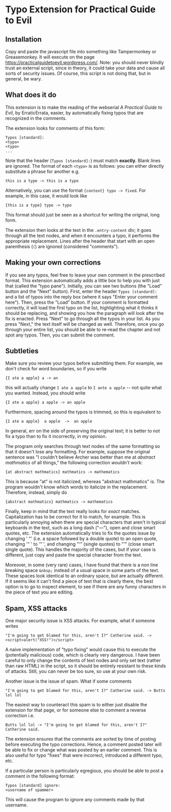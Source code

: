 # Typo Extension for Practical Guide to Evil

## Installation
Copy and paste the javascript file into something like Tampermonkey or Greasemonkey. It will execute on the page https://practicalguidetoevil.wordpress.com/. Note: you should never blindly trust an external script, since in theory, it could take your data and cause all sorts of security issues. Of course, this script is not doing that, but in general, be wary. 

## What does it do

This extension is to make the reading of the webserial *A Practical Guide to Evil*, by ErraticErrata, easier, by automatically fixing typos that are recognized in the comments.

The extension looks for comments of this form:

    Typos [standard]:
    <typo>
    <typo>
    ...
    
Note that the header (`Typos [standard]:`) must match **exactly.** Blank lines are ignored.
The format of each `<typo>` is as follows: you can either directly substitute a phrase for another e.g.

    this is a type -> this is a typo
    
Alternatively, you can use the format `{context} typo -> fixed`. For example, in this case, it would look like

    {this is a type} type -> typo
    
This format should just be seen as a shortcut for writing the original, long form.

The extension then looks at the text in the `.entry-content` div; it goes through all the text nodes, and when it encounters a typo, it performs the appropriate replacement. Lines after the header that start with an open parenthesis (`(`) are ignored (considered "comments").

## Making your own corrections
If you see any typos, feel free to leave your own comment in the prescribed format. This extension automatically adds a little box to help you with just that (called the "typo pane"). Initially, you can see two buttons (the "Load" button and the "Next" button). First, enter the header `Typos [standard]:` and a list of typos into the reply box (where it says "Enter your comment here"). Then, press the "Load" button. If your comment is formatted correctly, it will load the first typo on the list, highlighting what it thinks it should be replacing, and showing you how the paragraph will look after the fix is enacted. Press "Next" to go through all the typos in your list. As you press "Next," the text itself will be changed as well. Therefore, once you go through your entire list, you should be able to re-read the chapter and not spot any typos. Then, you can submit the comment.

## Subtleties
Make sure you review your typos before submitting them. For example, we don't check for word boundaries, so if you write
    
    {I ate a apple} a -> an
    
this will actually change `I ate a apple` to `I ante a apple` -- not quite what you wanted. Instead, you should write

    {I ate a apple} a apple -> an apple
    
Furthermore, spacing around the typos is trimmed, so this is equivalent to

    {I ate a apple}  a apple  ->  an apple   

In general, err on the side of preserving the original text; it is better to not fix a typo than to fix it incorrectly, in my opinion.

The program only searches through text nodes of the same formatting so that it doesn't lose any formatting. For example, suppose the original sentence was "I couldn't believe Archer was better than me at *abstract mathmatics* of all things," the following correction *wouldn't* work:

    {at abstract mathmatics} mathmatics -> mathematics
    
This is because "at" is not italicized, whereas "abstract mathmatics" is. The program wouldn't know which words to italicize in the replacement. Therefore, instead, simply do

    {abstract mathmatics} mathmatics -> mathematics
    
Finally, keep in mind that the text really looks for *exact* matches. Capitalization has to be correct for it to match, for example. This is particularly annoying when there are special characters that aren't in typical keyboards in the text, such as a long dash ("—"), open and close smart quotes, etc. The extension automatically tries to fix the quotes issue by changing ' "' (i.e. a space followed by a double quote) to an open quote, changing '" ' to '” ', and changing "'" (single quotes) to "’" (close smart single quote). This handles the majority of the cases, but if your case is different, just copy and paste the special character from the text.

Moreover, in some (very rare) cases, I have found that there is a non line breaking space `&nbsp;` instead of a usual space in some parts of the text. These spaces look identical to an ordinary space, but are actually different. If it seems like it can't find a piece of text that is clearly there, the best option is to go to inspect element, to see if there are any funny characters in the piece of text you are editing.


## Spam, XSS attacks

One major security issue is XSS attacks. For example, what if someone writes

    "I'm going to get blamed for this, aren't I?" Catherine said. -> <script>alert("XSS!")</script>
    
A naive implementation of "typo fixing" would cause this to execute the (potentially malicious) code, which is clearly very dangerous. I have been careful to only change the contents of text nodes and only set text (rather than raw HTML) in the script, so it should be entirely resistant to these kinds of attacks. Still, you can never be too sure, so use at your own risk.

Another issue is the issue of spam. What if some comments

    "I'm going to get blamed for this, aren't I?" Catherine said. -> Butts lol lol
    
The easiest way to counteract this spam is to either just disable the extension for that page, or for someone else to comment a reverse correction i.e.

    Butts lol lol -> "I'm going to get blamed for this, aren't I?" Catherine said.

The extension ensures that the comments are sorted by time of posting before executing the typo corrections. Hence, a comment posted later will be able to fix or change what was posted by an earlier comment. This is also useful for typo "fixes" that were incorrect, introduced a different typo, etc.

If a particular person is particularly egregious, you should be able to post a comment in the following format:

    Typos [standard] ignore:
    <username of spammer>
    
This will cause the program to ignore any comments made by that username.
